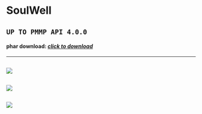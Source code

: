 # SoulWell
``
UP TO PMMP API 4.0.0
``
-----
#### phar download: [***click to download***](https://poggit.pmmp.io/r/168765/SoulWell_dev-23.phar)
-----
![](https://1.bp.blogspot.com/-olWvczoyzGc/XvgRyuHRH9I/AAAAAAAAAC8/yVPSF1naxAAWVzvuxGslbDrKUceYKiqGgCK4BGAsYHg/s1920/Screenshot_2020-06-28-10-35-27-306_com.mojang.png)
-----
![](https://1.bp.blogspot.com/-QkEkQaUq5cY/XvgRyak50TI/AAAAAAAAAC4/x-64flc0ptkAwM-fPSd-tGJbyNMcX1FWwCK4BGAsYHg/s1920/Screenshot_2020-06-28-10-35-35-368_com.mojang.png)
-----
![](https://1.bp.blogspot.com/-GeOPaXJnLVE/XvgRx48NjqI/AAAAAAAAAC0/SavVnxUoXA0RPCQDDRDISr_4NNO-NVOjACK4BGAsYHg/s1920/Screenshot_2020-06-28-10-37-08-291_com.mojang.png)
-----
